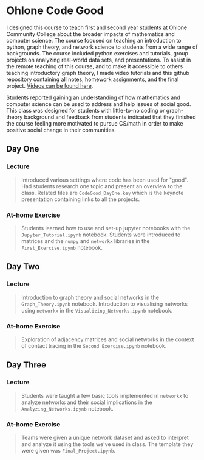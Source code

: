 # Ohlone Code Good
I designed this course to teach first and second year students at Ohlone Community College about the broader impacts of mathematics and computer science. The course focused on teaching an introduction to python, graph theory, and network science to students from a wide range of backgrounds. The course included python exercises and tutorials, group projects on analyzing real-world data sets, and presentations. To assist in the remote teaching of this course, and to make it accessible to others teaching introductory graph theory, I made video tutorials and this github repository containing all notes, homework assignments, and the final project. [Videos can be found here](https://youtube.com/playlist?list=PLs5wTbmV190DihGBZXd1OrCN-WWd3MpGc).

Students reported gaining an understanding of how mathematics and computer science can be used to address and help issues of social good. This class was designed for students with little-to-no coding or graph-theory background and feedback from students indicated that they finished the course feeling more motivated to pursue CS/math in order to make positive social change in their communities.
## Day One
### Lecture
> Introduced various settings where code has been used for "good". Had students research one topic and present an overview to the class. Related files are `CodeGood_DayOne.key` which is the keynote presentation containing links to all the projects. 
### At-home Exercise
> Students learned how to use and set-up jupyter notebooks with the `Jupyter_Tutorial.ipynb` notebook.
> Students were introduced to matrices and the `numpy` and `networkx` libraries in the `First_Exercise.ipynb` notebook.
## Day Two
### Lecture
> Introduction to graph theory and social networks in the `Graph_Theory.ipynb` notebook.
> Introduction to visualising networks using `networkx` in the `Visualizing_Networks.ipynb` notebook.
### At-home Exercise
> Exploration of adjacency matrices and social networks in the context of contact tracing in the `Second_Exercise.ipynb` notebook.
## Day Three
### Lecture
> Students were taught a few basic tools implemented in `networkx` to analyze networks and their social implications in the `Analyzing_Networks.ipynb` notebook.
### At-home Exercise
> Teams were given a unique network dataset and asked to interpret and analyze it using the tools we've used in class. The template they were given was `Final_Project.ipynb`.
